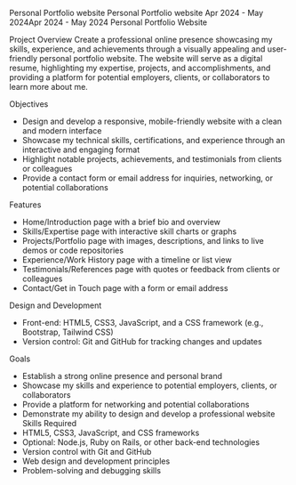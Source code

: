 
Personal Portfolio website
Personal Portfolio website
Apr 2024 - May 2024Apr 2024 - May 2024
Personal Portfolio Website

Project Overview
Create a professional online presence showcasing my skills, experience, and achievements through a visually appealing and user-friendly personal portfolio website. The website will serve as a digital resume, highlighting my expertise, projects, and accomplishments, and providing a platform for potential employers, clients, or collaborators to learn more about me.

Objectives
- Design and develop a responsive, mobile-friendly website with a clean and modern interface
- Showcase my technical skills, certifications, and experience through an interactive and engaging format
- Highlight notable projects, achievements, and testimonials from clients or colleagues
- Provide a contact form or email address for inquiries, networking, or potential collaborations

Features
- Home/Introduction page with a brief bio and overview
- Skills/Expertise page with interactive skill charts or graphs
- Projects/Portfolio page with images, descriptions, and links to live demos or code repositories
- Experience/Work History page with a timeline or list view
- Testimonials/References page with quotes or feedback from clients or colleagues
- Contact/Get in Touch page with a form or email address

Design and Development

- Front-end: HTML5, CSS3, JavaScript, and a CSS framework (e.g., Bootstrap, Tailwind CSS)
- Version control: Git and GitHub for tracking changes and updates

Goals
- Establish a strong online presence and personal brand
- Showcase my skills and experience to potential employers, clients, or collaborators
- Provide a platform for networking and potential collaborations
- Demonstrate my ability to design and develop a professional website
Skills Required
- HTML5, CSS3, JavaScript, and CSS frameworks
- Optional: Node.js, Ruby on Rails, or other back-end technologies
- Version control with Git and GitHub
- Web design and development principles
- Problem-solving and debugging skills

